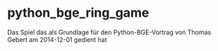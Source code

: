 python_bge_ring_game
====================

Das Spiel das als Grundlage für den Python-BGE-Vortrag von Thomas Gebert am 2014-12-01 gedient hat
